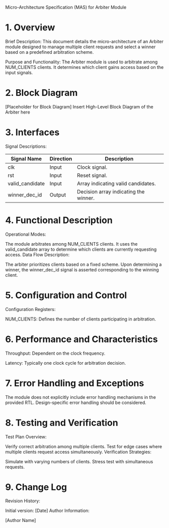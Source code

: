 Micro-Architecture Specification (MAS) for Arbiter Module
# 1. Overview
Brief Description:
This document details the micro-architecture of an Arbiter module designed to manage multiple client requests and select a winner based on a predefined arbitration scheme.

Purpose and Functionality:
The Arbiter module is used to arbitrate among NUM_CLIENTS clients. It determines which client gains access based on the input signals.

# 2. Block Diagram
[Placeholder for Block Diagram]
Insert High-Level Block Diagram of the Arbiter here

# 3. Interfaces
Signal Descriptions:

| Signal Name      | Direction | Description                                 |
|------------------|-----------|---------------------------------------------|
| clk              | Input     | Clock signal.                               |
| rst              | Input     | Reset signal.                               |
| valid_candidate  | Input     | Array indicating valid candidates.          |
| winner_dec_id    | Output    | Decision array indicating the winner.       |

# 4. Functional Description
Operational Modes:

The module arbitrates among NUM_CLIENTS clients.
It uses the valid_candidate array to determine which clients are currently requesting access.
Data Flow Description:

The arbiter prioritizes clients based on a fixed scheme.
Upon determining a winner, the winner_dec_id signal is asserted corresponding to the winning client.
# 5. Configuration and Control
Configuration Registers:

NUM_CLIENTS: Defines the number of clients participating in arbitration.
# 6. Performance and Characteristics
Throughput:
Dependent on the clock frequency.

Latency:
Typically one clock cycle for arbitration decision.

# 7. Error Handling and Exceptions
The module does not explicitly include error handling mechanisms in the provided RTL. Design-specific error handling should be considered.
# 8. Testing and Verification
Test Plan Overview:

Verify correct arbitration among multiple clients.
Test for edge cases where multiple clients request access simultaneously.
Verification Strategies:

Simulate with varying numbers of clients.
Stress test with simultaneous requests.

# 9. Change Log
Revision History:

Initial version: [Date]
Author Information:

[Author Name]